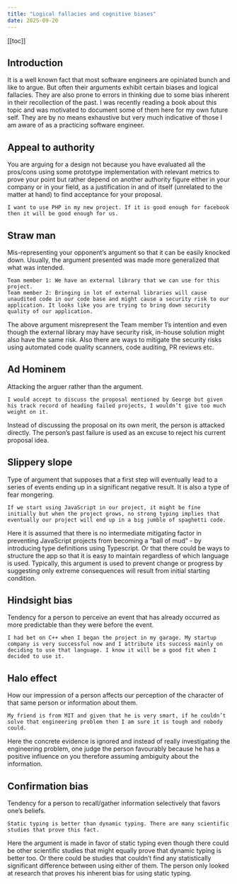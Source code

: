 ```yaml
---
title: "Logical fallacies and cognitive biases"
date: 2025-09-20
---
```


[[toc]]

## Introduction

It is a well known fact that most software engineers are opiniated bunch and like to argue. But often their arguments exhibit certain biases and logical fallacies. They are also prone to errors in thinking due to some bias inherent in their recollection of the past. I was recently reading a book about this topic and was motivated to document some of them here for my own future self. They are by no means exhaustive but very much indicative of those I am aware of as a practicing software engineer.

## Appeal to authority

You are arguing for a design not because you have evaluated all the pros/cons using some prototype implementation with relevant metrics to prove your point but rather depend on another authority figure either in your company or in your field, as a justification in and of itself (unrelated to the matter at hand) to find acceptance for your proposal.

```text
I want to use PHP in my new project. If it is good enough for facebook then it will be good enough for us.
```

## Straw man

Mis-representing your opponent’s argument so that it can be easily knocked down. Usually, the argument presented was made more generalized that what was intended.

```text
Team member 1: We have an external library that we can use for this project.
Team member 2: Bringing in lot of external libraries will cause unaudited code in our code base and might cause a security risk to our application. It looks like you are trying to bring down security quality of our application.
```

The above argument misrepresent the Team member 1’s intention and even though the external library may have security risk, in-house solution might also have the same risk. Also there are ways to mitigate the security risks using automated code quality scanners, code auditing, PR reviews etc.

## Ad Hominem

Attacking the arguer rather than the argument.

```text
I would accept to discuss the proposal mentioned by George but given his track record of heading failed projects, I wouldn’t give too much weight on it.
```

Instead of discussing the proposal on its own merit, the person is attacked directly. The person’s past failure is used as an excuse to reject his current proposal idea.

## Slippery slope

Type of argument that supposes that a first step will eventually lead to a series of events ending up in a significant negative result. It is also a type of fear mongering.

```text
If we start using JavaScript in our project, it might be fine initially but when the project grows, no strong typing implies that eventually our project will end up in a big jumble of spaghetti code.
```

Here it is assumed that there is no intermediate mitigating factor in preventing JavaScript projects from becoming a “ball of mud” - by introducing type definitions using Typescript. Or that there could be ways to structure the app so that it is easy to maintain regardless of which language is used. Typically, this argument is used to prevent change or progress by suggesting only extreme consequences will result from initial starting condition.

## Hindsight bias

Tendency for a person to perceive an event that has already occurred as more predictable than they were before the event.

```text
I had bet on C++ when I began the project in my garage. My startup company is very successful now and I attribute its success mainly on deciding to use that language. I know it will be a good fit when I decided to use it.
```

## Halo effect

How our impression of a person affects our perception of the character of that same person or information about them.

```text
My friend is from MIT and given that he is very smart, if he couldn’t solve that engineering problem then I am sure it is tough and nobody could.
```

Here the concrete evidence is ignored and instead of really investigating the engineering problem, one judge the person favourably because he has a positive influence on you therefore assuming ambiguity about the information.

## Confirmation bias

Tendency for a person to recall/gather information selectively that favors one’s beliefs.

```text
Static typing is better than dynamic typing. There are many scientific studies that prove this fact.
```

Here the argument is made in favor of static typing even though there could be other scientific studies that might equally prove that dynamic typing is better too. Or there could be studies that couldn’t find any statistically significant difference between using either of them. The person only looked at research that proves his inherent bias for using static typing.






